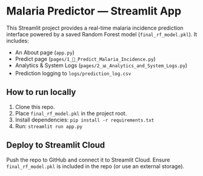
# Malaria Predictor — Streamlit App

This Streamlit project provides a real-time malaria incidence prediction interface powered by a saved Random Forest model (`final_rf_model.pkl`). It includes:
- An About page (`app.py`)
- Predict page (`pages/1_🔮_Predict_Malaria_Incidence.py`)
- Analytics & System Logs (`pages/2_📊_Analytics_and_System_Logs.py`)
- Prediction logging to `logs/prediction_log.csv`

## How to run locally
1. Clone this repo.
2. Place `final_rf_model.pkl` in the project root.
3. Install dependencies: `pip install -r requirements.txt`
4. Run: `streamlit run app.py`

## Deploy to Streamlit Cloud
Push the repo to GitHub and connect it to Streamlit Cloud. Ensure `final_rf_model.pkl` is included in the repo (or use an external storage).

